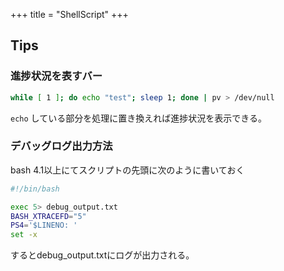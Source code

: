 +++
title = "ShellScript"
+++

## Tips

### 進捗状況を表すバー

```bash
while [ 1 ]; do echo "test"; sleep 1; done | pv > /dev/null
```

`echo` している部分を処理に置き換えれば進捗状況を表示できる。

### デバッグログ出力方法

bash 4.1以上にてスクリプトの先頭に次のように書いておく

```bash
#!/bin/bash

exec 5> debug_output.txt
BASH_XTRACEFD="5"
PS4='$LINENO: '
set -x
```

するとdebug_output.txtにログが出力される。